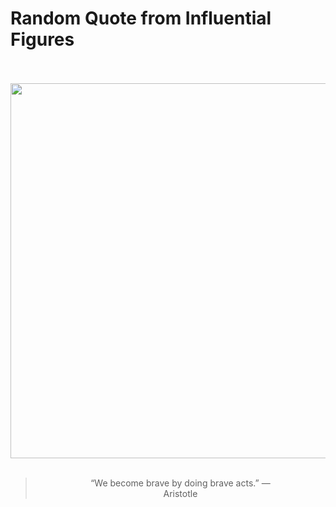 # Random Quote from Influential Figures

<div align="center">
  <br>
  <br>
  <a href="https://en.wikipedia.org/wiki/Aristotle" title="Aristotle - Wikipedia"><img src="https://upload.wikimedia.org/wikipedia/commons/thumb/a/ae/Aristotle_Altemps_Inv8575.jpg/640px-Aristotle_Altemps_Inv8575.jpg" width="600px"></a>
  <br>
  <br>
  <blockquote>&ldquo;We become brave by doing brave acts.&rdquo; &mdash; <footer>Aristotle</footer></blockquote>
</div>
  